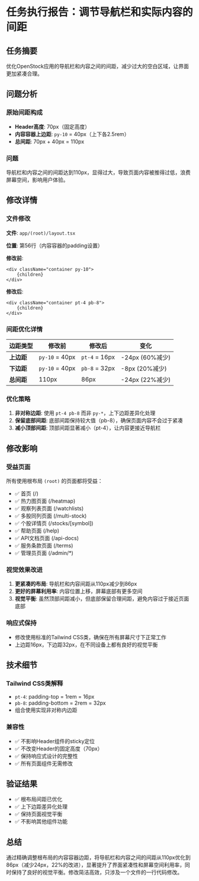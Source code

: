 # 任务执行报告：调节导航栏和实际内容的间距

## 任务摘要
优化OpenStock应用的导航栏和内容之间的间距，减少过大的空白区域，让界面更加紧凑合理。

## 问题分析

### 原始间距构成
- **Header高度**: 70px（固定高度）
- **内容容器上边距**: `py-10` = 40px（上下各2.5rem）
- **总间距**: 70px + 40px = 110px

### 问题
导航栏和内容之间的间距达到110px，显得过大，导致页面内容被推得过低，浪费屏幕空间，影响用户体验。

## 修改详情

### 文件修改
**文件**: `app/(root)/layout.tsx`

**位置**: 第56行（内容容器的padding设置）

**修改前**:
```tsx
<div className="container py-10">
    {children}
</div>
```

**修改后**:
```tsx
<div className="container pt-4 pb-8">
    {children}
</div>
```

### 间距优化详情

| 边距类型 | 修改前 | 修改后 | 变化 |
|---------|-------|-------|------|
| **上边距** | `py-10` = 40px | `pt-4` = 16px | -24px (60%减少) |
| **下边距** | `py-10` = 40px | `pb-8` = 32px | -8px (20%减少) |
| **总间距** | 110px | 86px | -24px (22%减少) |

### 优化策略
1. **非对称边距**: 使用 `pt-4 pb-8` 而非 `py-*`，上下边距差异化处理
2. **保留底部间距**: 底部间距保持较大值（pb-8），确保页面内容不会过于紧凑
3. **减小顶部间距**: 顶部间距显著减小（pt-4），让内容更接近导航栏

## 修改影响

### 受益页面
所有使用根布局 `(root)` 的页面都将受益：
- ✅ 首页 (/)
- ✅ 热力图页面 (/heatmap)
- ✅ 观察列表页面 (/watchlists)
- ✅ 多股同列页面 (/multi-stock)
- ✅ 个股详情页 (/stocks/[symbol])
- ✅ 帮助页面 (/help)
- ✅ API文档页面 (/api-docs)
- ✅ 服务条款页面 (/terms)
- ✅ 管理员页面 (/admin/*)

### 视觉效果改进
1. **更紧凑的布局**: 导航栏和内容间距从110px减少到86px
2. **更好的屏幕利用率**: 内容位置上移，屏幕底部有更多空间
3. **视觉平衡**: 虽然顶部间距减小，但底部保留合理间距，避免内容过于接近页面底部

### 响应式保持
- 修改使用标准的Tailwind CSS类，确保在所有屏幕尺寸下正常工作
- 上边距16px，下边距32px，在不同设备上都有良好的视觉平衡

## 技术细节

### Tailwind CSS类解释
- `pt-4`: padding-top = 1rem = 16px
- `pb-8`: padding-bottom = 2rem = 32px
- 组合使用实现非对称内边距

### 兼容性
- ✅ 不影响Header组件的sticky定位
- ✅ 不改变Header的固定高度（70px）
- ✅ 保持响应式设计的完整性
- ✅ 所有页面组件无需修改

## 验证结果
- ✅ 根布局间距已优化
- ✅ 上下边距差异化处理
- ✅ 保持页面视觉平衡
- ✅ 不影响其他组件功能

## 总结
通过精确调整根布局的内容容器边距，将导航栏和内容之间的间距从110px优化到86px（减少24px，22%的改进），显著提升了界面紧凑性和屏幕空间利用率，同时保持了良好的视觉平衡。修改简洁高效，只涉及一个文件的一行代码修改。
